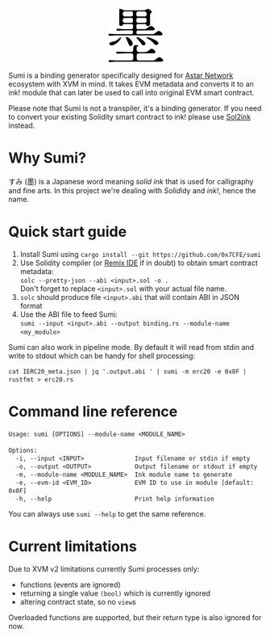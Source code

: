 <p align="center"><img src="media/sumi.png"/><br/></p>

Sumi is a binding generator specifically designed for [Astar Network](https://astar.network) ecosystem with XVM in mind. It takes EVM metadata and converts it to an ink! module that can later be used to call into original EVM smart contract.

Please note that Sumi is not a transpiler, it's a binding generator. If you need to convert your existing Solidity smart contract to ink! please use [Sol2ink](https://github.com/Supercolony-net/sol2ink) instead.

# Why Sumi?

すみ (墨) is a Japanese word meaning *solid ink* that is used for calligraphy and fine arts. In this project we're dealing with *Solid*idy and *ink!*, hence the name.

# Quick start guide

1. Install Sumi using `cargo install --git https://github.com/0x7CFE/sumi`
2. Use Solidity compiler (or [Remix IDE](https://remix.ethereum.org) if in doubt) to obtain smart contract metadata:  
`solc --pretty-json --abi <input>.sol -o .`  
Don't forget to replace `<input>.sol` with your actual file name.  
3. `solc` should produce file `<input>.abi` that will contain ABI in JSON format
4. Use the ABI file to feed Sumi:  
`sumi --input <input>.abi --output binding.rs --module-name <my_module>`

Sumi can also work in pipeline mode. By default it will read from stdin and write to stdout which can be handy for shell processing:

    cat IERC20_meta.json | jq '.output.abi ' | sumi -m erc20 -e 0x0F | rustfmt > erc20.rs

# Command line reference

    Usage: sumi [OPTIONS] --module-name <MODULE_NAME>
    
    Options:
      -i, --input <INPUT>              Input filename or stdin if empty
      -o, --output <OUTPUT>            Output filename or stdout if empty
      -m, --module-name <MODULE_NAME>  Ink module name to generate
      -e, --evm-id <EVM_ID>            EVM ID to use in module [default: 0x0F]
      -h, --help                       Print help information

You can always use `sumi --help` to get the same reference.

# Current limitations

Due to XVM v2 limitations currently Sumi processes only:
- functions (events are ignored)
- returning a single value `(bool)` which is currently ignored
- altering contract state, so no `view`s

Overloaded functions are supported, but their return type is also ignored for now.
